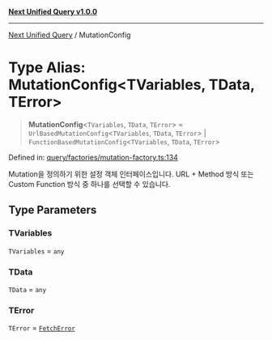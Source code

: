 [**Next Unified Query v1.0.0**](../README.md)

***

[Next Unified Query](../globals.md) / MutationConfig

# Type Alias: MutationConfig\<TVariables, TData, TError\>

> **MutationConfig**\<`TVariables`, `TData`, `TError`\> = `UrlBasedMutationConfig`\<`TVariables`, `TData`, `TError`\> \| `FunctionBasedMutationConfig`\<`TVariables`, `TData`, `TError`\>

Defined in: [query/factories/mutation-factory.ts:134](https://github.com/newExpand/next-unified-query/blob/main/packages/core/src/query/factories/mutation-factory.ts#L134)

Mutation을 정의하기 위한 설정 객체 인터페이스입니다.
URL + Method 방식 또는 Custom Function 방식 중 하나를 선택할 수 있습니다.

## Type Parameters

### TVariables

`TVariables` = `any`

### TData

`TData` = `any`

### TError

`TError` = [`FetchError`](../classes/FetchError.md)
